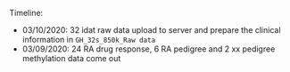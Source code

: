 Timeline: 

* 03/10/2020: 32 idat raw data upload to server and prepare the clinical information in `GH_32s_850k_Raw data`
* 03/09/2020: 24 RA drug response, 6 RA pedigree and 2 xx pedigree methylation data come out

